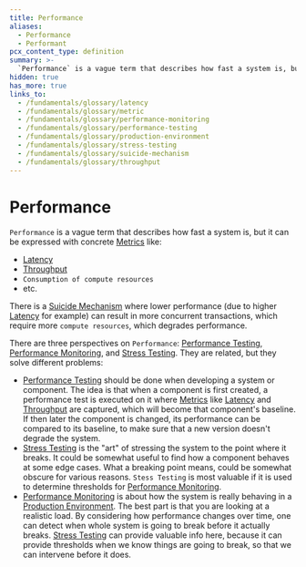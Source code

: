 ```yaml
---
title: Performance
aliases:
  - Performance
  - Performant
pcx_content_type: definition
summary: >-
  `Performance` is a vague term that describes how fast a system is, but it can be expressed with concrete [Metrics](/fundamentals/glossary/#metric).
hidden: true
has_more: true
links_to:
  - /fundamentals/glossary/latency
  - /fundamentals/glossary/metric
  - /fundamentals/glossary/performance-monitoring
  - /fundamentals/glossary/performance-testing
  - /fundamentals/glossary/production-environment
  - /fundamentals/glossary/stress-testing
  - /fundamentals/glossary/suicide-mechanism
  - /fundamentals/glossary/throughput
---
```


# Performance

`Performance` is a vague term that describes how fast a system is, but it can be expressed with concrete [Metrics](/fundamentals/glossary/metric) like:

- [Latency](/fundamentals/glossary/latency)
- [Throughput](/fundamentals/glossary/throughput)
- `Consumption of compute resources`
- etc.

There is a [Suicide Mechanism](/fundamentals/glossary/suicide-mechanism) where lower performance (due to higher [Latency](/fundamentals/glossary/latency) for example) can result in more concurrent transactions, which require more `compute resources`, which degrades performance.

There are three perspectives on `Performance`: [Performance Testing](/fundamentals/glossary/performance-testing), [Performance Monitoring](/fundamentals/glossary/performance-monitoring), and [Stress Testing](/fundamentals/glossary/stress-testing). They are related, but they solve different problems:

- [Performance Testing](/fundamentals/glossary/performance-testing) should be done when developing a system or component. The idea is that when a component is first created, a performance test is executed on it where [Metrics](/fundamentals/glossary/metric) like [Latency](/fundamentals/glossary/latency) and [Throughput](/fundamentals/glossary/throughput) are captured, which will become that component's baseline. If then later the component is changed, its performance can be compared to its baseline, to make sure that a new version doesn't degrade the system.
- [Stress Testing](/fundamentals/glossary/stress-testing) is the "art" of stressing the system to the point where it breaks. It could be somewhat useful to find how a component behaves at some edge cases. What a breaking point means, could be somewhat obscure for various reasons. `Stess Testing` is most valuable if it is used to determine thresholds for [Performance Monitoring](/fundamentals/glossary/performance-monitoring).
- [Performance Monitoring](/fundamentals/glossary/performance-monitoring) is about how the system is really behaving in a [Production Environment](/fundamentals/glossary/production-environment). The best part is that you are looking at a realistic load. By considering how performance changes over time, one can detect when whole system is going to break before it actually breaks. [Stress Testing](/fundamentals/glossary/stress-testing) can provide valuable info here, because it can provide thresholds when we know things are going to break, so that we can intervene before it does.
